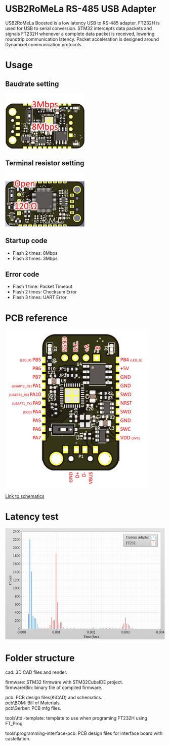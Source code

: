 # USB2RoMeLa RS-485 USB Adapter

USB2RoMeLa Boosted is a low latency USB to RS-485 adapter. FT232H is used for USB to serial conversion. STM32 intercepts data packets and signals FT232H whenever a complete data packet is received, lowering roundtrip communication latency.
Packet acceleration is designed around Dynamixel communication protocols. 

# Usage

## Baudrate setting

<img src="/docs/baud_setting.jpg" width="250">

## Terminal resistor setting

<img src="/docs/terminal_resistor_setting.jpg" width="250">

## Startup code
 - Flash 2 times: 8Mbps
 - Flash 3 times: 3Mbps
## Error code 
 - Flash 1 time: Packet Timeout
 - Flash 2 times: Checksum Error
 - Flash 3 times: UART Error

# PCB reference

<img src="/docs/pcb_reference.jpg" height="500">

[Link to schematics](/pcb/USB2RoMeLa_Boosted_rev2_1.pdf)

# Latency test

<img src="/docs/usb_latency.jpg" height="350">

# Folder structure

cad: 3D CAD files and render.

firmware: STM32 firmware with STM32CubeIDE project. \
firmware\Bin: binary file of compiled firmware.

pcb: PCB design files(KiCAD) and schematics. \
pcb\BOM: Bill of Materials. \
pcb\Gerber: PCB mfg files.

tools\ftdi-template: template to use when programing FT232H using FT_Prog.

tools\programming-interface-pcb: PCB design files for interface board with castellation. 

